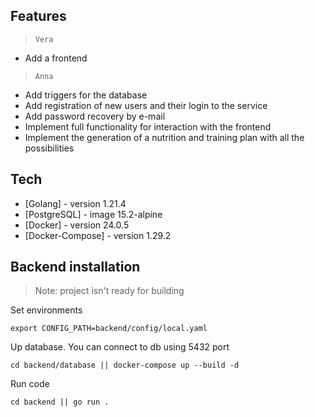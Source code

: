 ## Features

> `Vera`
- Add a frontend

> `Anna`
- Add triggers for the database
- Add registration of new users and their login to the service
- Add password recovery by e-mail
- Implement full functionality for interaction with the frontend
- Implement the generation of a nutrition and training plan with all the possibilities

## Tech

- [Golang] - version 1.21.4
- [PostgreSQL] - image 15.2-alpine
- [Docker] - version 24.0.5
- [Docker-Compose] - version 1.29.2

## Backend installation

> Note: project isn't ready for building

Set environments
```
export CONFIG_PATH=backend/config/local.yaml
```
Up database. You can connect to db using 5432 port
```
cd backend/database || docker-compose up --build -d
```
Run code
```
cd backend || go run .
```